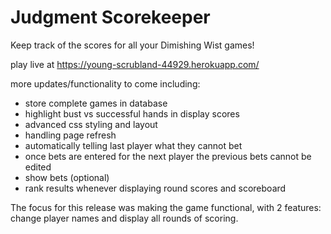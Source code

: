 # Judgment Scorekeeper

Keep track of the scores for all your Dimishing Wist games!

play live at https://young-scrubland-44929.herokuapp.com/

more updates/functionality to come including:
- store complete games in database
- highlight bust vs successful hands in display scores
- advanced css styling and layout
- handling page refresh 
- automatically telling last player what they cannot bet 
- once bets are entered for the next player the previous bets cannot be edited
- show bets (optional)
- rank results whenever displaying round scores and scoreboard

The focus for this release was making the game functional, with 2 features: change player names and display all rounds of scoring.
